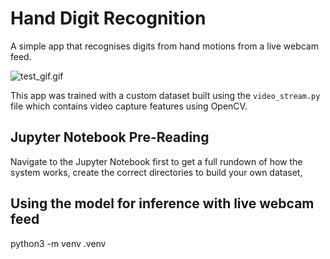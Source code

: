 # Hand Digit Recognition

A simple app that recognises digits from hand motions from a live webcam feed.

![test_gif.gif](test_gif.gif)

This app was trained with a custom dataset built using the `video_stream.py` file which contains video capture features using OpenCV.

## Jupyter Notebook Pre-Reading

Navigate to the Jupyter Notebook first to get a full rundown of how the system works, create the correct directories to build your own dataset,

## Using the model for inference with live webcam feed
python3 -m venv .venv
